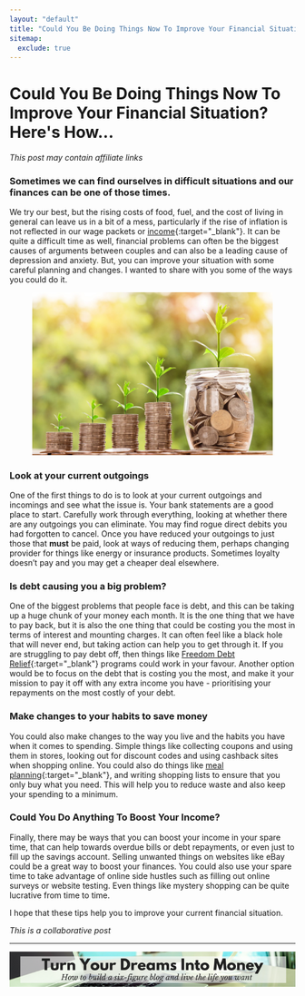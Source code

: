 ```yaml
---
layout: "default"
title: "Could You Be Doing Things Now To Improve Your Financial Situation?"
sitemap:
  exclude: true
---
```

# Could You Be Doing Things Now To Improve Your Financial Situation? Here's How...
*This post may contain affiliate links*

### Sometimes we can find ourselves in difficult situations and our finances can be one of those times. 

We try our best, but the rising costs of food, fuel, and the cost of living in general can leave us in a bit of a mess, particularly if the rise of inflation is not reflected in our wage packets or [income](http://inspiringlifedesign.com/posts/july-2018-income-report.html){:target="_blank"}. It can be quite a difficult time as well, financial problems can often be the biggest causes of arguments between couples and can also be a leading cause of depression and anxiety. But, you can improve your situation with some careful planning and changes. I wanted to share with you some of the ways you could do it. 

<center>
<figure>
    <img src='/i/2018/could-you-improve-your-financial-situation.jpg' alt='pots of money with plants growing out the top'>
</figure>
</center>

### Look at your current outgoings
One of the first things to do is to look at your current outgoings and incomings and see what the issue is. Your bank statements are a good place to start. Carefully work through everything, looking at whether there are any outgoings you can eliminate. You may find rogue direct debits you had forgotten to cancel. Once you have reduced your outgoings to just those that **must** be paid, look at ways of reducing them, perhaps changing provider for things like energy or insurance products. Sometimes loyalty doesn’t pay and you may get a cheaper deal elsewhere.

### Is debt causing you a big problem?
One of the biggest problems that people face is debt, and this can be taking up a huge chunk of your money each month. It is the one thing that we have to pay back, but it is also the one thing that could be costing you the most in terms of interest and mounting charges. It can often feel like a black hole that will never end, but taking action can help you to get through it. If you are struggling to pay debt off, then things like [Freedom Debt Relief](https://debtconsolidation.co/freedom-debt-relief-reviews/){:target="_blank"} programs could work in your favour. Another option would be to focus on the debt that is costing you the most, and make it your mission to pay it off with any extra income you have - prioritising your repayments on the most costly of your debt.

### Make changes to your habits to save money
You could also make changes to the way you live and the habits you have when it comes to spending. Simple things like collecting coupons and using them in stores, looking out for discount codes and using cashback sites when shopping online. You could also do things like [meal planning](https://www.thekitchn.com/10-tips-for-better-weekly-meal-planning-reader-intelligence-report-177252){:target="_blank"}, and writing shopping lists to ensure that you only buy what you need. This will help you to reduce waste and also keep your spending to a minimum.

### Could You Do Anything To Boost Your Income?
Finally, there may be ways that you can boost your income in your spare time, that can help towards overdue bills or debt repayments, or even just to fill up the savings account. Selling unwanted things on websites like eBay could be a great way to boost your finances. You could also use your spare time to take advantage of online side hustles such as filling out online surveys or website testing. Even things like mystery shopping can be quite lucrative from time to time. 

I hope that these tips help you to improve your current financial situation. 

*This is a collaborative post*

***

<!-- START ADVERTISER: Emma Drew turn your dreams course -->
<center>
<a href="http://bit.ly/turnyourdreamsintomoney" target="_blank"><img src='/aff/turn-your-dreams-into-money-728x90.png' alt='Turn Your Dreams Into Money link to course' /></a>
</center>
<!-- END ADVERTISER: Emma Drew turn your dreams course -->












